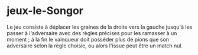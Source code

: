 # jeux-le-Songor
Le jeu consiste à déplacer les graines de la droite vers la gauche jusqu'à les passer à l'adversaire avec des règles précises pour les ramasser à un moment ; à la fin le vainqueur doit posséder plus de pions que son adversaire selon la règle choisie, ou alors l'issue peut être un match nul.
